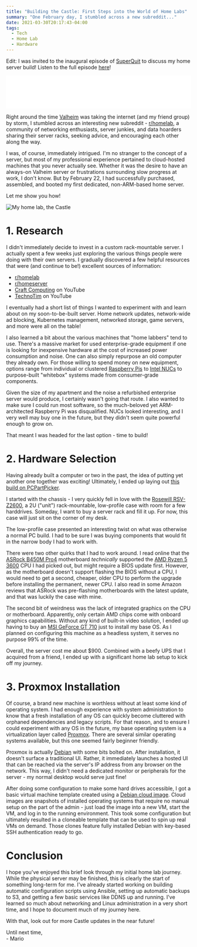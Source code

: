 ```yaml
---
title: "Building the Castle: First Steps into the World of Home Labs"
summary: "One February day, I stumbled across a new subreddit..."
date: 2021-03-30T20:17:43-04:00
tags:
  - Tech
  - Home Lab
  - Hardware
---
```


Edit: I was invited to the inaugural episode of [SuperQuit](https://superquit.libsyn.com/) to discuss my home server build! Listen to the full episode [here](https://superquit.libsyn.com/1-did-i-say-gigs-i-meant-megs)!

<iframe style="border: none; margin-bottom: var(--content-gap)" src="//html5-player.libsyn.com/embed/episode/id/18852557/height/90/theme/custom/thumbnail/yes/direction/forward/render-playlist/no/custom-color/000000/" height="90" width="100%" scrolling="no" allowfullscreen webkitallowfullscreen mozallowfullscreen oallowfullscreen msallowfullscreen></iframe>

Right around the time [Valheim](https://www.valheimgame.com/) was taking the internet (and my friend group) by storm, I stumbled across an interesting new subreddit - [r/homelab](https://reddit.com/r/homelab), a community of networking enthusiasts, server junkies, and data hoarders sharing their server racks, seeking advice, and encouraging each other along the way.

I was, of course, immediately intrigued. I'm no stranger to the concept of a server, but most of my professional experience pertained to cloud-hosted machines that you never actually see. Whether it was the desire to have an always-on Valheim server or frustrations surrounding slow progress at work, I don't know. But by February 22, I had successfully purchased, assembled, and booted my first dedicated, non-ARM-based home server.

Let me show you how!

![My home lab, the Castle](/img/2021/home-lab-build.jpg)

# 1. Research

I didn't immediately decide to invest in a custom rack-mountable server. I actually spent a few weeks just exploring the various things people were doing with their own servers. I gradually discovered a few helpful resources that were (and continue to be!) excellent sources of information:

- [r/homelab](https://reddit.com/r/homelab)
- [r/homeserver](https://reddit.com/r/homeserver)
- [Craft Computing](https://www.youtube.com/channel/UCp3yVOm6A55nx65STpm3tXQ) on YouTube
- [TechnoTim](https://www.youtube.com/channel/UCOk-gHyjcWZNj3Br4oxwh0A) on YouTube

I eventually had a short list of things I wanted to experiment with and learn about on my soon-to-be-built server. Home network updates, network-wide ad blocking, Kubernetes management, networked storage, game servers, and more were all on the table!

I also learned a bit about the various machines that "home labbers" tend to use. There's a massive market for used enterprise-grade equipment if one is looking for inexpensive hardware at the cost of increased power consumption and noise. One can also simply repurpose an old computer they already own. For those willing to spend money on new equipment, options range from individual or clustered [Raspberry Pis](https://www.raspberrypi.org/) to [Intel NUCs](https://www.intel.com/content/www/us/en/products/details/nuc/kits.html) to purpose-built "whitebox" systems made from consumer-grade components.

Given the size of my apartment and the noise a refurbished enterprise server would produce, I certainly wasn't going that route. I also wanted to make sure I could run most software, so the much-beloved yet ARM-architected Raspberry Pi was disqualified. NUCs looked interesting, and I very well may buy one in the future, but they didn't seem quite powerful enough to grow on.

That meant I was headed for the last option - time to build!

# 2. Hardware Selection

Having already built a computer or two in the past, the idea of putting yet another one together was exciting! Ultimately, I ended up laying out [this build on PCPartPicker](https://pcpartpicker.com/b/MDdmP6).

I started with the chassis - I very quickly fell in love with the [Rosewill RSV-Z2600](https://www.rosewill.com/product/rosewill-rsv-z2600-2u-rackmount-server-case-chassis-4-x-3-5-internal-hdd-bays-3-x-80mm-cooling-fans-included/), a 2U ("unit") rack-mountable, low-profile case with room for a few harddrives. Someday, I want to buy a server rack and fill it up. For now, this case will just sit on the corner of my desk.

The low-profile case presented an interesting twist on what was otherwise a normal PC build. I had to be sure I was buying components that would fit in the narrow body I had to work with.

There were two other quirks that I had to work around. I read online that the [ASRock B450M Pro4](https://www.asrock.com/mb/AMD/B450m%20Pro4/) motherboard _technically_ supported the [AMD Ryzen 5 3600](https://www.amd.com/en/products/cpu/amd-ryzen-5-3600) CPU I had picked out, but might require a BIOS update first. However, as the motherboard doesn't support flashing the BIOS without a CPU, I would need to get a second, cheaper, older CPU to perform the upgrade before installing the permanent, newer CPU. I also read in some Amazon reviews that ASRock was pre-flashing motherboards with the latest update, and that was luckily the case with mine.

The second bit of weirdness was the lack of integrated graphics on the CPU or motherboard. Apparently, only certain AMD chips come with onboard graphics capabilities. Without any kind of built-in video solution, I ended up having to buy an [MSI GeForce GT 710](https://www.amd.com/en/products/cpu/amd-ryzen-5-3600) just to install my base OS. As I planned on configuring this machine as a headless system, it serves no purpose 99% of the time.

Overall, the server cost me about $900. Combined with a beefy UPS that I acquired from a friend, I ended up with a significant home lab setup to kick off my journey.

# 3. Proxmox Installation

Of course, a brand new machine is worthless without at least some kind of operating system. I had enough experience with system administration to know that a fresh installation of any OS can quickly become cluttered with orphaned dependencies and legacy scripts. For that reason, and to ensure I could experiment with any OS in the future, my base operating system is a virtualization layer called [Proxmox](https://proxmox.com/en/). There are several similar operating systems available, but this one seemed fairly beginner friendly.

Proxmox is actually [Debian](https://www.debian.org/) with some bits bolted on. After installation, it doesn't surface a traditional UI. Rather, it immediately launches a hosted UI that can be reached via the server's IP address from any browser on the network. This way, I didn't need a dedicated monitor or peripherals for the server - my normal desktop would serve just fine!

After doing some configuration to make some hard drives accessible, I got a basic virtual machine template created using a [Debian cloud image](https://cloud.debian.org/images/cloud/). Cloud images are snapshots of installed operating systems that require no manual setup on the part of the admin - just load the image into a new VM, start the VM, and log in to the running environment. This took some configuration but ultimately resulted in a cloneable template that can be used to spin up real VMs on demand. Those clones feature fully installed Debian with key-based SSH authentication ready to go.

# Conclusion

I hope you've enjoyed this brief look through my initial home lab journey. While the physical server may be finished, this is clearly the start of something long-term for me. I've already started working on building automatic configuration scripts using Ansible, setting up automatic backups to S3, and getting a few basic services like DDNS up and running. I've learned so much about networking and Linux administration in a very short time, and I hope to document much of my journey here.

With that, look out for more Castle updates in the near future!

Until next time,  
\- Mario
